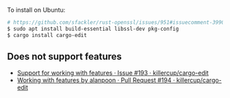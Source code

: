 To install on Ubuntu:

```bash
# https://github.com/sfackler/rust-openssl/issues/951#issuecomment-399094156
$ sudo apt install build-essential libssl-dev pkg-config
$ cargo install cargo-edit
```

## Does not support features

- [Support for working with features · Issue #193 · killercup/cargo-edit](https://github.com/killercup/cargo-edit/issues/193)
- [Working with features by alanpoon · Pull Request #194 · killercup/cargo-edit](https://github.com/killercup/cargo-edit/pull/194)

